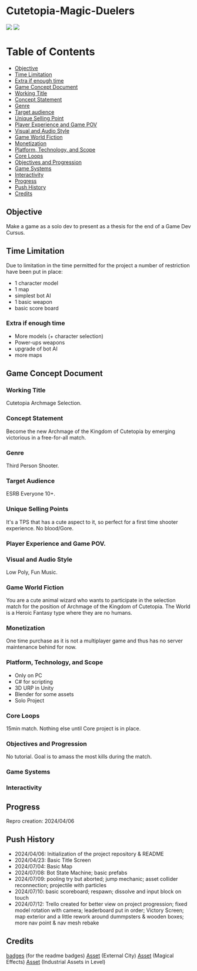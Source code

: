 ﻿# Cutetopia-Magic-Duelers
![](https://img.shields.io/badge/Project-NotReady-red)
![](https://img.shields.io/badge/GCD-Incomplete-yellow)

# Table of Contents
- [Objective](#Objective)
- [Time Limitation](#TimeLimitation)
- [Extra if enough time](#Extra)
- [Game Concept Document](#GCD)
- [Working Title](#Title)
- [Concept Statement](#Concept)
- [Genre](#Genre)
- [Target audience](#Target)
- [Unique Selling Point](#Sell)
- [Player Experience and Game POV](#POV)
- [Visual and Audio Style](#Style)
- [Game World Fiction](#World)
- [Monetization](#Money)
- [Platform, Technology, and Scope](#PTS)
- [Core Loops](#Loop)
- [Objectives and Progression](#Obj)
- [Game Systems](#Syst)
- [Interactivity](#Int)
- [Progress](#Progress)
- [Push History](#History)
- [Credits](#Credits)

<a id="Objective"></a>
## Objective
Make a game as a solo dev to present as a thesis for the end of a Game Dev Cursus.

<a id="TimeLimitation"></a>
## Time Limitation
Due to limitation in the time permitted for the project a number of restriction have been put in place:
+ 1 character model
+ 1 map
+ simplest bot AI
+ 1 basic weapon
+ basic score board

<a id="Extra"></a>
### Extra if enough time
+ More models (+ character selection)
+ Power-ups weapons
+ upgrade of bot AI
+ more maps

<a id="GCD"></a>
## Game Concept Document
<a id="Title"></a>
### Working Title
  Cutetopia Archmage Selection.
  
<a id="Concept"></a>
### Concept Statement
  Become the new Archmage of the Kingdom of Cutetopia by emerging victorious in a free-for-all match.
  
<a id="Genre"></a>
### Genre
  Third Person Shooter.
  
<a id="Target"></a>
### Target Audience
  ESRB Everyone 10+.
  
<a id="Sell"></a>
### Unique Selling Points
  It's a TPS that has a cute aspect to it, so perfect for a first time shooter experience. No blood/Gore.
  
<a id="POV"></a>
### Player Experience and Game POV.
    
<a id="Style"></a>
### Visual and Audio Style
  Low Poly, Fun Music.
  
<a id="World"></a>
### Game World Fiction
  You are a cute animal wizard who wants to participate in the selection match for the position of Archmage of the Kingdom of Cutetopia. The World is a Heroic Fantasy type where they are no humans.
  
<a id="Money"></a>
### Monetization
  One time purchase as it is not a multiplayer game and thus has no server maintenance behind for now.
  
<a id="PTS"></a>
### Platform, Technology, and Scope
+ Only on PC
+ C# for scripting
+ 3D URP in Unity 
+ Blender for some assets
+ Solo Project
  
<a id="Loop"></a>
### Core Loops
  15min match. Nothing else until Core project is in place.
  
<a id="Obj"></a>
### Objectives and Progression
  No tutorial. Goal is to amass the most kills during the match.
  
<a id="Syst"></a>
### Game Systems

<a id="Int"></a>
### Interactivity

<a id="Progress"></a>
## Progress
Repro creation: 2024/04/06

<a id="History"></a>
## Push History
+ 2024/04/06: Initialization of the project repository & README
+ 2024/04/23: Basic Title Screen
+ 2024/07/04: Basic Map
+ 2024/07/08: Bot State Machine; basic prefabs
+ 2024/07/09: pooling try but aborted; jump mechanic; asset collider reconnection; projectile with particles
+ 2024/07/10: basic scoreboard; respawn; dissolve and input block on touch
+ 2024/07/12: Trello created for better view on project progression; fixed model rotation with camera; leaderboard put in order; Victory Screen; map exterior and a little rework around dummpsters & wooden boxes; more nav point & nav mesh rebake



<a id="Credits"></a>
## Credits
[badges](https://shields.io/) (for the readme badges)
[Asset](https://kenney.nl/assets/city-kit-commercial) (External City)
[Asset](https://assetstore.unity.com/packages/vfx/particles/spells/magic-effects-free-247933) (Magical Effects)
[Asset](https://assetstore.unity.com/packages/3d/environments/industrial/rpg-fps-game-assets-for-pc-mobile-industrial-set-v2-0-86679) (Industrial Assets in Level)

